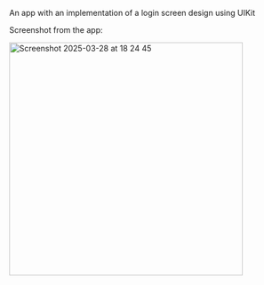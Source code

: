 An app with an implementation of a login screen design using UIKit

Screenshot from the app:

<img width="420" alt="Screenshot 2025-03-28 at 18 24 45" src="https://github.com/user-attachments/assets/afe97b1a-0fcd-439b-bdfd-c3e8271ba2bf" />
